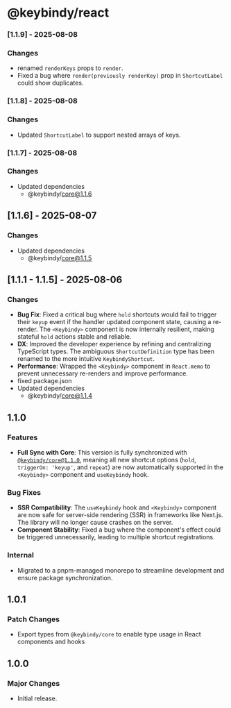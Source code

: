 # @keybindy/react

### [1.1.9] - 2025-08-08

### Changes

- renamed `renderKeys` props to `render`.
- Fixed a bug where `render(previously renderKey)` prop in `ShortcutLabel` could show duplicates.

### [1.1.8] - 2025-08-08

### Changes

- Updated `ShortcutLabel` to support nested arrays of keys.

### [1.1.7] - 2025-08-08

### Changes

- Updated dependencies
  - @keybindy/core@1.1.6

## [1.1.6] - 2025-08-07

### Changes

- Updated dependencies
  - @keybindy/core@1.1.5

## [1.1.1 - 1.1.5] - 2025-08-06

### Changes

- **Bug Fix**: Fixed a critical bug where `hold` shortcuts would fail to trigger their `keyup` event if the handler updated component state, causing a re-render. The `<Keybindy>` component is now internally resilient, making stateful `hold` actions stable and reliable.
- **DX**: Improved the developer experience by refining and centralizing TypeScript types. The ambiguous `ShortcutDefinition` type has been renamed to the more intuitive `KeybindyShortcut`.
- **Performance**: Wrapped the `<Keybindy>` component in `React.memo` to prevent unnecessary re-renders and improve performance.
- fixed package.json
- Updated dependencies
  - @keybindy/core@1.1.4

## 1.1.0

### Features

- **Full Sync with Core**: This version is fully synchronized with [`@keybindy/core@1.1.0`](https://github.com/keybindyjs/keybindy/blob/main/packages/core/CHANGELOG.md), meaning all new shortcut options (`hold`, `triggerOn: 'keyup'`, and `repeat`) are now automatically supported in the `<Keybindy>` component and `useKeybindy` hook.

### Bug Fixes

- **SSR Compatibility**: The `useKeybindy` hook and `<Keybindy>` component are now safe for server-side rendering (SSR) in frameworks like Next.js. The library will no longer cause crashes on the server.
- **Component Stability**: Fixed a bug where the component's effect could be triggered unnecessarily, leading to multiple shortcut registrations.

### Internal

- Migrated to a pnpm-managed monorepo to streamline development and ensure package synchronization.

## 1.0.1

### Patch Changes

- Export types from `@keybindy/core` to enable type usage in React components and hooks

## 1.0.0

### Major Changes

- Initial release.
